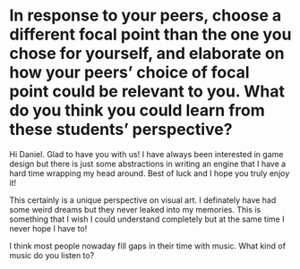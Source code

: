 # In response to your peers, choose a different focal point than the one you chose for yourself, and elaborate on how your peers’ choice of focal point could be relevant to you. What do you think you could learn from these students’ perspective?

Hi Daniel.  Glad to have you with us!  I have always been interested in game design but there is just some abstractions in writing an engine that I have a hard time wrapping my head around.  Best of luck and I hope you truly enjoy it!

This certainly is a unique perspective on visual art.  I definately have had some weird dreams but they never leaked into my memories.  This is something that I wish I could understand completely but at the same time I never hope I have to!

I think most people nowaday fill gaps in their time with music.  What kind of music do you listen to?
